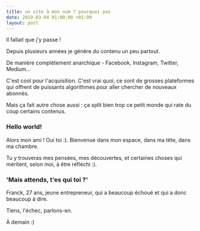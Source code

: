 ```yaml
---
title: un site à mon nom ? pourquoi pas
date: 2019-03-04 01:00:00 +01:00
layout: post
---
```


Il fallait que j'y passe !

Depuis plusieurs années je génère du contenu un peu partout.

De manière complètement anarchique - Facebook, Instagram, Twitter, Medium...

C'est cool pour l'acquisition. C'est vrai quoi, ce sont de grosses plateformes qui offrent de puissants algorithmes pour aller chercher de nouveaux abonnés.

Mais ça fait autre chose aussi : ça split bien trop ce petit monde qui rate du coup certains contenus.

### Hello world!

Alors mon ami ! Oui toi :). Bienvenue dans mon espace, dans ma tête, dans ma chambre.

Tu y trouveras mes pensées, mes découvertes, et certaines choses qui méritent, selon moi, à être réfléchi :).

### 'Mais attends, t'es qui toi ?'

Franck, 27 ans, jeune entrepreneur, qui a beaucoup échoué et qui a donc beaucoup à dire.

Tiens, l'échec, parlons-en.

À demain :)